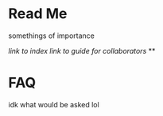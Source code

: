 # Read Me

somethings of importance

*link to index*
*link to guide for collaborators*
**

# FAQ
idk what would be asked lol
